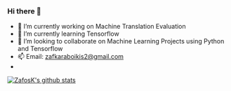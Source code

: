 ### Hi there 👋

- 🔭 I’m currently working on Machine Translation Evaluation
- 🌱 I’m currently learning Tensorflow
- 👯 I’m looking to collaborate on Machine Learning Projects using Python and Tensorflow
- 📫 Email: zafkaraboikis2@gmail.com
- 

[![ZafosK's github stats](https://github-readme-stats.vercel.app/api?username=ZafosK)](https://github.com/anuraghazra/github-readme-stats&theme=synthwave)





